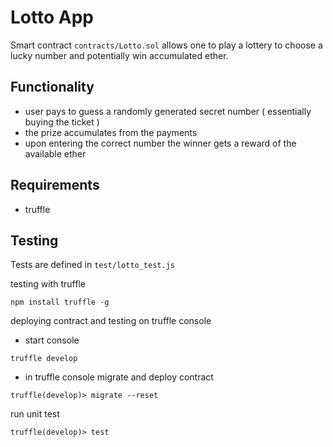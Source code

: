 # Lotto App

Smart contract `contracts/Lotto.sol` allows one to play a lottery to choose a lucky number and potentially win accumulated ether.  


## Functionality

- user pays to guess a randomly generated secret number ( essentially buying the ticket )
- the prize accumulates from the payments
- upon entering the correct number the winner gets a reward of the available ether

## Requirements 

- truffle 

## Testing

Tests are defined in `test/lotto_test.js`

testing with truffle 

```
npm install truffle -g 
```

deploying contract and testing on truffle console 

- start console

```
truffle develop
```

- in truffle console migrate and deploy contract

```
truffle(develop)> migrate --reset
```

run unit test

```
truffle(develop)> test
```





